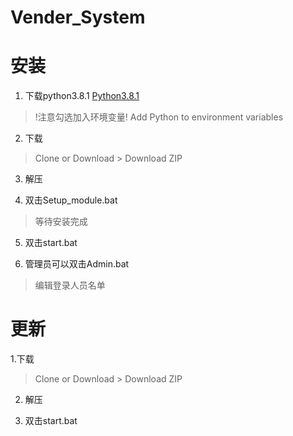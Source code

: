 # Vender_System
安装
====
1. 下载python3.8.1
[Python3.8.1](https://www.python.org/ftp/python/3.8.1/python-3.8.1-amd64.exe)
>!注意勾选加入环境变量!
>Add Python to environment variables

2. 下载
>Clone or Download > Download ZIP

3. 解压

4. 双击Setup_module.bat
>等待安装完成

5. 双击start.bat

6. 管理员可以双击Admin.bat
>编辑登录人员名单

更新
====
1.下载
>Clone or Download > Download ZIP

2. 解压

3. 双击start.bat
